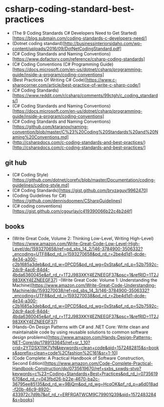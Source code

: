# csharp-coding-standard-best-practices



- (The 9 Coding Standards C# Developers Need to Get Started)[https://blog.submain.com/coding-standards-c-developers-need/]
- (Dotnet coding standard)[http://businessinteriorsidaho.com/wp-content/uploads/2016/09/DotNetCodingStandard.pdf]
- (C# Coding Standards and Naming Conventions)[https://www.dofactory.com/reference/csharp-coding-standards]
- (C# Coding Conventions (C# Programming Guide)[https://docs.microsoft.com/en-us/dotnet/csharp/programming-guide/inside-a-program/coding-conventions]
- (Best Practices Of Writing C# Code)[https://www.c-sharpcorner.com/article/best-practice-of-write-c-sharp-code/]
- (C# Coding Standards)[https://www.reddit.com/r/csharp/comments/99ctgh/c_coding_standards/]
- (C# Coding Standards and Naming Conventions)[https://docs.microsoft.com/en-us/dotnet/csharp/programming-guide/inside-a-program/coding-conventions]
- (C# Coding Standards and Naming Conventions)[https://github.com/ktaranov/naming-convention/blob/master/C%23%20Coding%20Standards%20and%20Naming%20Conventions.md]
- (http://csharpdocs.com/c-coding-standards-and-best-practices/)[http://csharpdocs.com/c-coding-standards-and-best-practices/]

## git hub
- (C# Coding Style)[https://github.com/dotnet/corefx/blob/master/Documentation/coding-guidelines/coding-style.md]
- (C# Coding Standards)[https://gist.github.com/bryzaguy/9962470]
- (Coding Guidelines for C#)[https://github.com/dennisdoomen/CSharpGuidelines]
- (C# coding conventions)[https://gist.github.com/cgourlay/c419390066b22c4b2d4f]

## books
- (Write Great Code, Volume 2: Thinking Low-Level, Writing High-Level)[https://www.amazon.com/Write-Great-Code-Low-Level-High-Level/dp/1593270658/ref=pd_sbs_14_2/146-3784900-3506332?_encoding=UTF8&pd_rd_i=1593270658&pd_rd_r=2be4d1d1-dcde-4e34-a300-c2b1685a3deb&pd_rd_w=0PCD5&pd_rd_wg=0xSta&pf_rd_p=52b7592c-2dc9-4ac6-84d4-4bda6360045e&pf_rd_r=1T2J983XKY4EZNEEGF37&psc=1&refRID=1T2J983XKY4EZNEEGF37]
-(Write Great Code: Volume 1: Understanding the Machine)[https://www.amazon.com/Write-Great-Code-Understanding-Machine/dp/1593270038/ref=pd_sbs_14_3/146-3784900-3506332?_encoding=UTF8&pd_rd_i=1593270038&pd_rd_r=2be4d1d1-dcde-4e34-a300-c2b1685a3deb&pd_rd_w=0PCD5&pd_rd_wg=0xSta&pf_rd_p=52b7592c-2dc9-4ac6-84d4-4bda6360045e&pf_rd_r=1T2J983XKY4EZNEEGF37&psc=1&refRID=1T2J983XKY4EZNEEGF37]
- (Hands-On Design Patterns with C# and .NET Core: Write clean and maintainable code by using reusable solutions to common software design problems)[https://www.amazon.com/Hands-Design-Patterns-NET-Core/dp/1789133645/ref=sr_1_10?crid=2YTDSX11IK7VN&keywords=clean+code&qid=1572482815&s=books&sprefix=clean+code%2Cfashion%2C161&sr=1-10]
- (Code Complete: A Practical Handbook of Software Construction, Second Edition)[https://www.amazon.com/Code-Complete-Practical-Handbook-Construction/dp/0735619670/ref=sxbs_sxwds-stvp?keywords=c%23+Coding+Standards+Best+Practices&pd_rd_i=0735619670&pd_rd_r=043fbd26-b22e-4670-ba2c-36795ee85135&pd_rd_w=9BjQm&pd_rd_wg=HcqOK&pf_rd_p=a6d018ad-f20b-46c9-8920-433972c7d9b7&pf_rd_r=ERFRGATWCM9C79901Q39&qid=1572483284&s=books]
